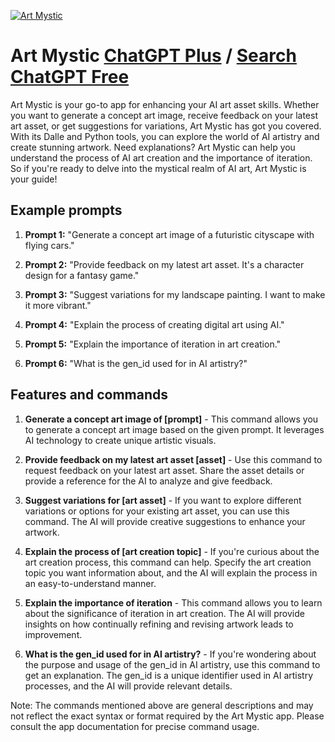 
[![Art Mystic](https://files.oaiusercontent.com/file-9MRxM0DrrVXnpkx2IYVAXg3o?se=2123-10-16T03%3A49%3A24Z&sp=r&sv=2021-08-06&sr=b&rscc=max-age%3D31536000%2C%20immutable&rscd=attachment%3B%20filename%3Dd4ad2d14-f78d-4a22-b5a9-5d06d3b09864.png&sig=r2qDOgQjTiBwbmM/ymzgvxphPZf0el5FGFbj/1rCflk%3D)](https://chat.openai.com/g/g-qCVWQ8Wgc-art-mystic)

# Art Mystic [ChatGPT Plus](https://chat.openai.com/g/g-qCVWQ8Wgc-art-mystic) / [Search ChatGPT Free](https://gptcall.net/index.html#/?search=Art%20Mystic)

Art Mystic is your go-to app for enhancing your AI art asset skills. Whether you want to generate a concept art image, receive feedback on your latest art asset, or get suggestions for variations, Art Mystic has got you covered. With its Dalle and Python tools, you can explore the world of AI artistry and create stunning artwork. Need explanations? Art Mystic can help you understand the process of AI art creation and the importance of iteration. So if you're ready to delve into the mystical realm of AI art, Art Mystic is your guide!

## Example prompts

1. **Prompt 1:** "Generate a concept art image of a futuristic cityscape with flying cars."

2. **Prompt 2:** "Provide feedback on my latest art asset. It's a character design for a fantasy game."

3. **Prompt 3:** "Suggest variations for my landscape painting. I want to make it more vibrant."

4. **Prompt 4:** "Explain the process of creating digital art using AI."

5. **Prompt 5:** "Explain the importance of iteration in art creation."

6. **Prompt 6:** "What is the gen_id used for in AI artistry?"


## Features and commands

1. **Generate a concept art image of [prompt]** - This command allows you to generate a concept art image based on the given prompt. It leverages AI technology to create unique artistic visuals.

2. **Provide feedback on my latest art asset [asset]** - Use this command to request feedback on your latest art asset. Share the asset details or provide a reference for the AI to analyze and give feedback.

3. **Suggest variations for [art asset]** - If you want to explore different variations or options for your existing art asset, you can use this command. The AI will provide creative suggestions to enhance your artwork.

4. **Explain the process of [art creation topic]** - If you're curious about the art creation process, this command can help. Specify the art creation topic you want information about, and the AI will explain the process in an easy-to-understand manner.

5. **Explain the importance of iteration** - This command allows you to learn about the significance of iteration in art creation. The AI will provide insights on how continually refining and revising artwork leads to improvement.

6. **What is the gen_id used for in AI artistry?** - If you're wondering about the purpose and usage of the gen_id in AI artistry, use this command to get an explanation. The gen_id is a unique identifier used in AI artistry processes, and the AI will provide relevant details.

Note: The commands mentioned above are general descriptions and may not reflect the exact syntax or format required by the Art Mystic app. Please consult the app documentation for precise command usage.


